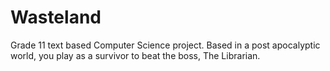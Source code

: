# Wasteland
Grade 11 text based Computer Science project. Based in a post apocalyptic world, you play as a survivor to beat the boss, The Librarian.
